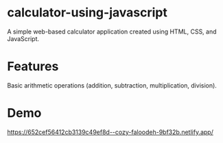 # calculator-using-javascript
A simple web-based calculator application created using HTML, CSS, and JavaScript.

# Features
Basic arithmetic operations (addition, subtraction, multiplication, division).

# Demo
https://652cef56412cb3139c49ef8d--cozy-faloodeh-9bf32b.netlify.app/
